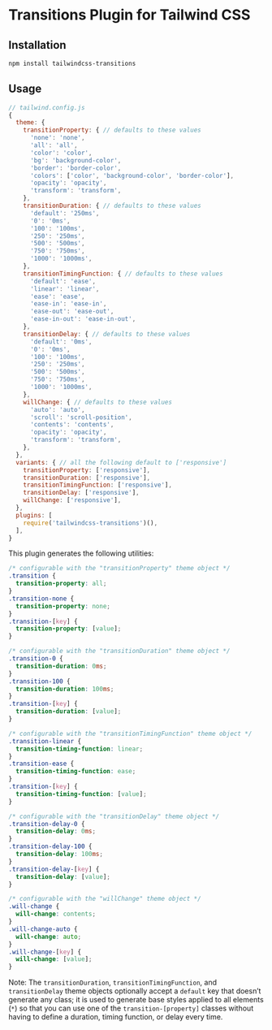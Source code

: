 # Transitions Plugin for Tailwind CSS

## Installation

```bash
npm install tailwindcss-transitions
```

## Usage

```js
// tailwind.config.js
{
  theme: {
    transitionProperty: { // defaults to these values
      'none': 'none',
      'all': 'all',
      'color': 'color',
      'bg': 'background-color',
      'border': 'border-color',
      'colors': ['color', 'background-color', 'border-color'],
      'opacity': 'opacity',
      'transform': 'transform',
    },
    transitionDuration: { // defaults to these values
      'default': '250ms',
      '0': '0ms',
      '100': '100ms',
      '250': '250ms',
      '500': '500ms',
      '750': '750ms',
      '1000': '1000ms',
    },
    transitionTimingFunction: { // defaults to these values
      'default': 'ease',
      'linear': 'linear',
      'ease': 'ease',
      'ease-in': 'ease-in',
      'ease-out': 'ease-out',
      'ease-in-out': 'ease-in-out',
    },
    transitionDelay: { // defaults to these values
      'default': '0ms',
      '0': '0ms',
      '100': '100ms',
      '250': '250ms',
      '500': '500ms',
      '750': '750ms',
      '1000': '1000ms',
    },
    willChange: { // defaults to these values
      'auto': 'auto',
      'scroll': 'scroll-position',
      'contents': 'contents',
      'opacity': 'opacity',
      'transform': 'transform',
    },
  },
  variants: { // all the following default to ['responsive']
    transitionProperty: ['responsive'],
    transitionDuration: ['responsive'],
    transitionTimingFunction: ['responsive'],
    transitionDelay: ['responsive'],
    willChange: ['responsive'],
  },
  plugins: [
    require('tailwindcss-transitions')(),
  ],
}
```

This plugin generates the following utilities:

```css
/* configurable with the "transitionProperty" theme object */
.transition {
  transition-property: all;
}
.transition-none {
  transition-property: none;
}
.transition-[key] {
  transition-property: [value];
}

/* configurable with the "transitionDuration" theme object */
.transition-0 {
  transition-duration: 0ms;
}
.transition-100 {
  transition-duration: 100ms;
}
.transition-[key] {
  transition-duration: [value];
}

/* configurable with the "transitionTimingFunction" theme object */
.transition-linear {
  transition-timing-function: linear;
}
.transition-ease {
  transition-timing-function: ease;
}
.transition-[key] {
  transition-timing-function: [value];
}

/* configurable with the "transitionDelay" theme object */
.transition-delay-0 {
  transition-delay: 0ms;
}
.transition-delay-100 {
  transition-delay: 100ms;
}
.transition-delay-[key] {
  transition-delay: [value];
}

/* configurable with the "willChange" theme object */
.will-change {
  will-change: contents;
}
.will-change-auto {
  will-change: auto;
}
.will-change-[key] {
  will-change: [value];
}
```

Note: The `transitionDuration`, `transitionTimingFunction`, and `transitionDelay` theme objects optionally accept a `default` key that doesn’t generate any class; it is used to generate base styles applied to all elements (`*`) so that you can use one of the `transition-[property]` classes without having to define a duration, timing function, or delay every time.
